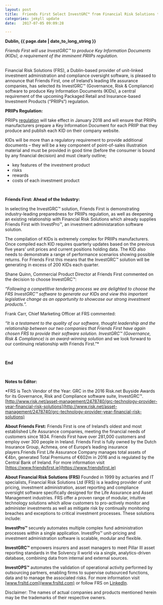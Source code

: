 ```yaml
---
layout: post
title:  Friends First Select InvestGRC™ from Financial Risk Solutions to meet demands of upcoming PRIIPs KID regulation
categories: jekyll update
date:   2017-07-05 09:09:28

---
```


**Dublin, {{ page.date | date_to_long_string }}** 

*Friends First will use InvestGRC™ to produce Key Information Documents (KIDs), a requirement of the imminemt PRIIPs regulation.*



<br>
Financial Risk Solutions (FRS), a Dublin-based provider of unit-linked investment administration and compliance oversight software, is pleased to announce that Friends First, one of Ireland’s leading life assurance companies, has selected its InvestGRC™ (Governance, Risk & Compliance) software to produce Key Information Documents (KIDs), a central requirement of the upcoming Packaged Retail and Insurance-based Investment Products (“PRIIPs“) regulation. 

<br>

**PRIIPs Regulation:**

PRIIPs [regulation](https://www.fca.org.uk/firms/priips-disclosure-key-information-documents) will take effect in January 2018 and will ensure that PRIIPs manufacturers prepare a Key Information Document for each PRIIP that they produce and publish each KID on their company website. 

KIDs will be more than a regulatory requirement to provide additional documents – they will be a key component of point-of-sales illustration material and must be provided in good time (before the consumer is bound by any financial decision) and must clearly outline;<br>
-	key features of the investment product
-	risks
-	rewards
-	costs of each investment product 
<br>


**Friends First:  Ahead of the Industry:**

In selecting the InvestGRC™ solution, Friends First is demonstrating industry-leading preparedness for PRIIPs regulation, as well as deepening an existing relationship with Financial Risk Solutions which already supplies Friends First with InvestPro™, an investment administaration software solution. 

The compilation of KIDs is extremely complex for PRIIPs manufacturers. Once compiled each KID requires quarterly updates based on the previous five years’ unit prices and current positions holding data. The KID also needs to demonstrate a range of performance scenarios showing possible returns.  For Friends First this means that the InvestGRC™   solution will be generating in excess of 200 KIDs each quarter. 

Shane Quinn, Commercial Product Director at Friends First commented on the decision to choose InvestGRC™:<br>

*“Following a competitive tendering process we are delighted to choose the FRS InvestGRC™ software to generate our KIDs and view this important legislative change as an opportunity to showcase our strong investment products.”.* <br>
 
Frank Carr, Chief Marketing Officer at FRS commented:<br>

*“It is a testament to the quality of our software, thought leadership and the relationship between our two companies that Friends First have again chosen FRS to provide their software solution.
InvestGRC™ (Governance, Risk & Compliance) is an award-winning solution* and we look forward to our continuing relationship with Friends First.”*


<br>



**End**

<br>

**Notes to Editor:**

*FRS is Tech Vendor of the Year: GRC in the 2016 Risk.net Buyside Awards for its Governance, Risk and Compliance software suite, InvestGRC™. [http://www.risk.net/asset-management/2478740/grc-technology-provider-year-financial-risk-solutions](http://www.risk.net/asset-management/2478740/grc-technology-provider-year-financial-risk-solutions) 

**About Friends First:**
Friends First is one of Ireland’s oldest and most established Life Assurance companies, meeting the financial needs of customers since 1834. Friends First have over 281,000 customers and employ over 300 people in Ireland. Friends First is fully owned by the Dutch Insurance Group, Achmea, one of Europe’s leading insurance players.Friends First Life Assurance Company manages total assets of €4bn, generated Total Premiums of €602m in 2016 and is regulated by the Central Bank of Ireland. For more information visit [https://www.friendsfirst.ie](https://www.friendsfirst.ie)


**About Financial Risk Solutions (FRS)**
Founded in 1999 by actuaries and IT specialists, Financial Risk Solutions Ltd (FRS) is a leading provider of unit pricing, investment administration, asset reporting and compliance oversight software specifically designed for the Life Assurance and Asset Management industries. 
FRS offer a proven range of modular, intuitive technology solutions which allow customers to pro-actively monitor and administer investments as well as mitigate risk by continually monitoring breaches and exceptions to critical investment processes. These solutions include:

**InvestPro™** securely automates multiple complex fund administration processes within a single application. InvestPro™ unit-pricing and investment administration software is scalable, modular and flexible. 

**InvestGRC™** empowers insurers and asset managers to meet Pillar III asset reporting standards in the Solvency II world via a single, analytics-driven database, combining data from internal and external sources. 

**InvestOPS™** automates the validation of operational activity performed by outsourcing partners, enabling firms to supervise outsourced functions, data and to manage the associated risks. 
For more information visit [www.frsltd.com](www.frsltd.com) or follow FRS on [LinkedIn](https://www.linkedin.com/company/frs-ltd).


Disclaimer: The names of actual companies and products mentioned herein may be the trademarks of their respective owners.  

